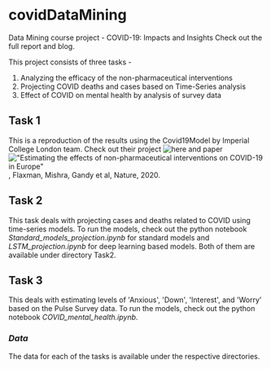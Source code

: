 # covidDataMining
Data Mining course project - COVID-19: Impacts and Insights
Check out the full report and blog.

This project consists of three tasks - 

1. Analyzing the efficacy of the non-pharmaceutical interventions
2. Projecting COVID deaths and cases based on Time-Series analysis
3. Effect of COVID on mental health by analysis of survey data

## **Task 1**
This is a reproduction of the results using the Covid19Model by Imperial College London team. Check out their project ![here](https://github.com/ImperialCollegeLondon/covid19model) and paper !["Estimating the effects of non-pharmaceutical interventions on COVID-19 in Europe"](https://www.nature.com/articles/s41586-020-2405-7), Flaxman, Mishra, Gandy et al, Nature, 2020. 

## **Task 2**
This task deals with projecting cases and deaths related to COVID using time-series models. To run the models, check out the python notebook *Standard_models_projection.ipynb* for standard models and *LSTM_projection.ipynb* for deep learning based models. Both of them are available under directory Task2.

## **Task 3**
This deals with estimating levels of 'Anxious', 'Down', 'Interest', and 'Worry' based on the Pulse Survey data. To run the models, check out the python notebook *COVID_mental_health.ipynb*. 

### *Data*
The data for each of the tasks is available under the respective directories. 
